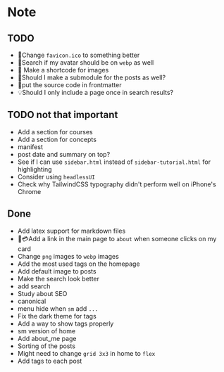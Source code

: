 # Note

## TODO

* 🎇Change `favicon.ico` to something better
* 🌠Search if my avatar should be on `webp` as well
* 🌄 Make a shortcode for images
* 🪾Should I make a submodule for the posts as well?
* 🔗put the source code in frontmatter
* 💡Should I only include a page once in search results?

## TODO not that important

* Add a section for courses
* Add a section for concepts
* manifest
* post date and summary on top?
* See if I can use `sidebar.html` instead of `sidebar-tutorial.html`
  for highlighting
* Consider using `headlessUI`
* Check why TailwindCSS typography didn't perform well on iPhone's Chrome

## Done

* Add latex support for markdown files
* 🔗💳Add a link in the main page to `about`
  when someone clicks on my card
* Change `png` images to `webp` images
* Add the most used tags on the homepage
* Add default image to posts
* Make the search look better
* add search
* Study about SEO
* canonical
* menu hide when `sm` add `...`
* Fix the dark theme for tags
* Add a way to show tags properly
* sm version of home
* Add about_me page
* Sorting of the posts
* Might need to change `grid 3x3` in home to `flex`
* Add tags to each post
